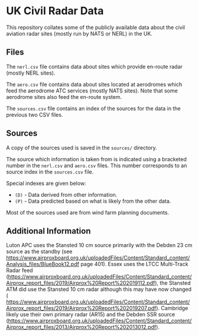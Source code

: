 # UK Civil Radar Data

This repository collates some of the publicly available data about the civil
aviation radar sites (mostly run by NATS or NERL) in the UK.

## Files

The `nerl.csv` file contains data about sites which provide en-route radar
(mostly NERL sites).

The `aero.csv` file contains data about sites located at aerodromes which feed
the aerodrome ATC services (mostly NATS sites). Note that some aerodrome sites
also feed the en-route system.

The `sources.csv` file contains an index of the sources for the data in the
previous two CSV files.

## Sources

A copy of the sources used is saved in the `sources/` directory.

The source which information is taken from is indicated using a bracketed number
in the `nerl.csv` and `aero.csv` files. This number corresponds to an source
index in the `sources.csv` file.

Special indexes are given below:

* `(D)` - Data derived from other information.
* `(P)` - Data predicted based on what is likely from the other data. 


Most of the sources used are from wind farm planning documents.

## Additional Information

Luton APC uses the Stansted 10 cm source primarily with the Debden 23 cm source
as the standby (see
https://www.airproxboard.org.uk/uploadedFiles/Content/Standard_content/Analysis_files/BlueBook12.pdf
page 401). Essex uses the LTCC Multi-Track Radar feed
(https://www.airproxboard.org.uk/uploadedFiles/Content/Standard_content/Airprox_report_files/2019/Airprox%20Report%202019112.pdf),
the Stansted ATM did use the Stansted 10 cm radar although this may have now
changed (
https://www.airproxboard.org.uk/uploadedFiles/Content/Standard_content/Airprox_report_files/2019/Airprox%20Report%202019207.pdf).
Cambridge likely use their own primary radar (AR15) and the Debden SSR source
(https://www.airproxboard.org.uk/uploadedFiles/Content/Standard_content/Airprox_report_files/2013/Airprox%20Report%202013012.pdf).
